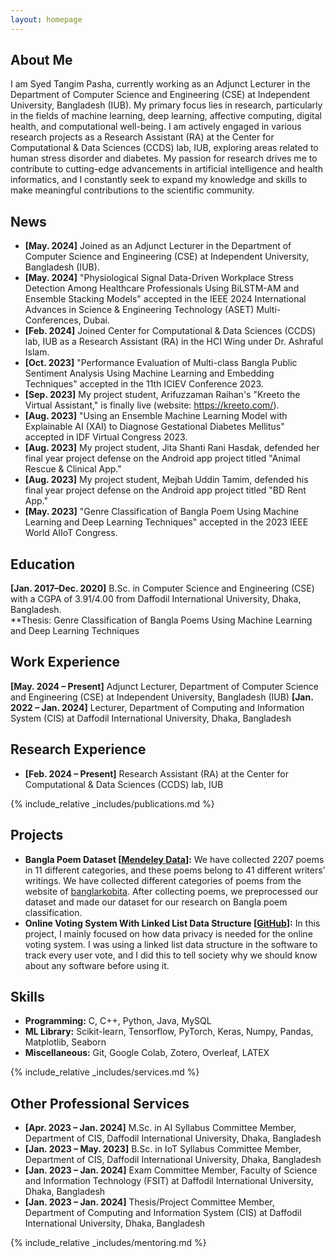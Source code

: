 ```yaml
---
layout: homepage
---
```


## About Me

I am Syed Tangim Pasha, currently working as an Adjunct Lecturer in the Department of Computer Science and Engineering (CSE) at Independent University, Bangladesh (IUB). My primary focus lies in research, particularly in the fields of machine learning, deep learning, affective computing, digital health, and computational well-being. I am actively engaged in various research projects as a Research Assistant (RA) at the Center for Computational & Data Sciences (CCDS) lab, IUB, exploring areas related to human stress disorder and diabetes. My passion for research drives me to contribute to cutting-edge advancements in artificial intelligence and health informatics, and I constantly seek to expand my knowledge and skills to make meaningful contributions to the scientific community.

## News

- **[May. 2024]** Joined as an Adjunct Lecturer in the Department of Computer Science and Engineering (CSE) at Independent University, Bangladesh (IUB).
- **[May. 2024]** "Physiological Signal Data-Driven Workplace Stress Detection Among Healthcare Professionals Using BiLSTM-AM and Ensemble Stacking Models" accepted in the IEEE 2024 International Advances in Science & Engineering Technology (ASET) Multi-Conferences, Dubai.
- **[Feb. 2024]** Joined Center for Computational & Data Sciences (CCDS) lab, IUB as a Research Assistant (RA) in the HCI Wing under Dr. Ashraful Islam.
- **[Oct. 2023]** "Performance Evaluation of Multi-class Bangla Public Sentiment Analysis Using Machine Learning and Embedding Techniques" accepted in the 11th ICIEV Conference 2023.
- **[Sep. 2023]** My project student, Arifuzzaman Raihan's "Kreeto the Virtual Assistant," is finally live (website: https://kreeto.com/).
- **[Aug. 2023]** "Using an Ensemble Machine Learning Model with Explainable AI (XAI) to Diagnose Gestational Diabetes Mellitus" accepted in IDF Virtual Congress 2023.
- **[Aug. 2023]** My project student, Jita Shanti Rani Hasdak, defended her final year project defense on the Android app project titled "Animal Rescue & Clinical App."
- **[Aug. 2023]** My project student, Mejbah Uddin Tamim, defended his final year project defense on the Android app project titled "BD Rent App."
- **[May. 2023]** "Genre Classification of Bangla Poem Using Machine Learning and Deep Learning Techniques" accepted in the 2023 IEEE World AIIoT Congress.


## Education

**[Jan. 2017–Dec. 2020]** B.Sc. in Computer Science and Engineering (CSE) with a CGPA of 3.91/4.00 from Daffodil International University, Dhaka, Bangladesh. 
<br> **Thesis: Genre Classification of Bangla Poems Using Machine Learning and Deep Learning Techniques

## Work Experience

**[May. 2024 – Present]** Adjunct Lecturer, Department of Computer Science and Engineering (CSE) at Independent University, Bangladesh (IUB)
**[Jan. 2022 – Jan. 2024]** Lecturer, Department of Computing and Information System (CIS) at Daffodil International University, Dhaka, Bangladesh

## Research Experience

- **[Feb. 2024 – Present]** Research Assistant (RA) at the Center for Computational & Data Sciences (CCDS) lab, IUB 

{% include_relative _includes/publications.md %}

## Projects

- **Bangla Poem Dataset [<a href="https://data.mendeley.com/datasets/zgmrk5m566/draft?a=e1505a47-eb75-4623-9aef-fa845961114b">Mendeley Data</a>]:** We have collected 2207 poems in 11 different categories, and these poems belong to 41 different writers’ writings. We have collected different categories of poems from the website of <a href="https://banglarkobita.com/">banglarkobita</a>. After collecting poems, we preprocessed our dataset and made our dataset for our research on Bangla poem classification.
- **Online Voting System With Linked List Data Structure [<a href="https://github.com/Syed-Tangim-Pasha/Online-Voting-System">GitHub</a>]:** In this project, I mainly focused on how data privacy is needed for the online voting system. I was using a linked list data structure in the software to track every user vote, and I did this to tell society why we should know about any software before using it.

## Skills

- **Programming:** C, C++, Python, Java, MySQL
- **ML Library:** Scikit-learn, Tensorflow, PyTorch, Keras, Numpy, Pandas, Matplotlib, Seaborn
- **Miscellaneous:** Git, Google Colab, Zotero, Overleaf, LATEX

{% include_relative _includes/services.md %}

## Other Professional Services

- **[Apr. 2023 – Jan. 2024]** M.Sc. in AI Syllabus Committee Member, Department of CIS, Daffodil International University, Dhaka, Bangladesh
- **[Jan. 2023 – May. 2023]** B.Sc. in IoT Syllabus Committee Member, Department of CIS, Daffodil International University, Dhaka, Bangladesh
- **[Jan. 2023 – Jan. 2024]** Exam Committee Member, Faculty of Science and Information Technology (FSIT) at Daffodil International University, Dhaka, Bangladesh
- **[Jan. 2023 – Jan. 2024]** Thesis/Project Committee Member, Department of Computing and Information System (CIS) at Daffodil International University, Dhaka, Bangladesh


{% include_relative _includes/mentoring.md %}
